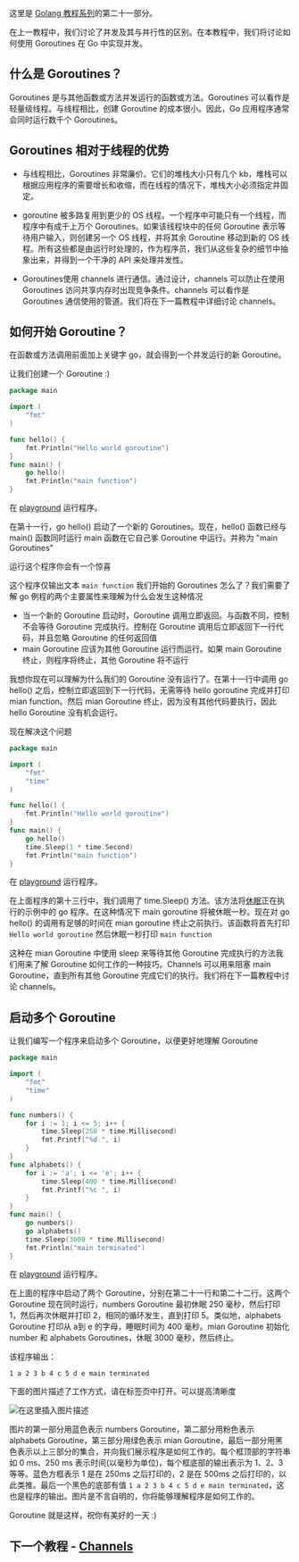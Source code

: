 这里是 [Golang 教程系列](https://github.com/LeaningGo/go-learn)的第二十一部分。

在上一教程中，我们讨论了并发及其与并行性的区别。在本教程中，我们将讨论如何使用 Goroutines 在 Go 中实现并发。

## 什么是 Goroutines？
Goroutines 是与其他函数或方法并发运行的函数或方法。Goroutines 可以看作是轻量级线程。与线程相比，创建 Goroutine 的成本很小。因此，Go 应用程序通常会同时运行数千个 Goroutines。

## Goroutines 相对于线程的优势

* 与线程相比，Goroutines 非常廉价。它们的堆栈大小只有几个 kb，堆栈可以根据应用程序的需要增长和收缩，而在线程的情况下，堆栈大小必须指定并固定。

* goroutine 被多路复用到更少的 OS 线程。一个程序中可能只有一个线程，而程序中有成千上万个 Goroutines。如果该线程块中的任何 Goroutine 表示等待用户输入，则创建另一个 OS 线程，并将其余 Goroutine 移动到新的 OS 线程。所有这些都是由运行时处理的，作为程序员，我们从这些复杂的细节中抽象出来，并得到一个干净的 API 来处理并发性。

* Goroutines使用 channels 进行通信。通过设计，channels 可以防止在使用 Goroutines 访问共享内存时出现竞争条件。channels 可以看作是 Goroutines 通信使用的管道。我们将在下一篇教程中详细讨论 channels。

## 如何开始 Goroutine？
在函数或方法调用前面加上关键字 go，就会得到一个并发运行的新 Goroutine。

让我们创建一个 Goroutine :)

```go
package main

import (  
    "fmt"
)

func hello() {  
    fmt.Println("Hello world goroutine")
}
func main() {  
    go hello()
    fmt.Println("main function")
}
```
在 [playground](https://play.golang.org/p/zC78_fc1Hn) 运行程序。

在第十一行，go hello() 启动了一个新的 Goroutines。现在，hello() 函数已经与 main() 函数同时运行 main 函数在它自己爹 Goroutine 中运行。并称为 "main Goroutines"

运行这个程序你会有一个惊喜

这个程序仅输出文本 `main function` 我们开始的 Goroutines 怎么了？我们需要了解 go 例程的两个主要属性来理解为什么会发生这种情况

* 当一个新的 Goroutine 启动时，Goroutine 调用立即返回。与函数不同，控制不会等待 Goroutine 完成执行。控制在 Goroutine 调用后立即返回下一行代码，并且忽略 Goroutine 的任何返回值
* main Goroutine 应该为其他 Goroutine 运行而运行。如果 main Goroutine 终止，则程序将终止，其他 Goroutine 将不运行

我想你现在可以理解为什么我们的 Goroutine 没有运行了。在第十一行中调用 go hello() 之后，控制立即返回到下一行代码，无需等待 hello goroutine 完成并打印 mian function。然后 mian Goroutine 终止，因为没有其他代码要执行，因此 hello Goroutine 没有机会运行。

现在解决这个问题
```go
package main

import (  
    "fmt"
    "time"
)

func hello() {  
    fmt.Println("Hello world goroutine")
}
func main() {  
    go hello()
    time.Sleep(1 * time.Second)
    fmt.Println("main function")
}
```
在 [playground](https://play.golang.org/p/U9ZZuSql8-) 运行程序。

在上面程序的第十三行中，我们调用了 time.Sleep() 方法。该方法将[休眠](https://golang.org/pkg/time/#Sleep)正在执行的示例中的 go 程序。在这种情况下 main goroutine 将被休眠一秒。现在对 go hello() 的调用有足够的时间在 mian goroutine 终止之前执行。该函数将首先打印 `Hello world goroutine` 然后休眠一秒打印 `main function`

这种在 mian Goroutine 中使用 sleep 来等待其他 Goroutine 完成执行的方法我们用来了解 Goroutine 如何工作的一种技巧。Channels 可以用来阻塞 main Goroutine，直到所有其他 Goroutine 完成它们的执行。我们将在下一篇教程中讨论 channels。

## 启动多个 Goroutine
让我们编写一个程序来启动多个 Goroutine，以便更好地理解 Goroutine

```go
package main

import (  
    "fmt"
    "time"
)

func numbers() {  
    for i := 1; i <= 5; i++ {
        time.Sleep(250 * time.Millisecond)
        fmt.Printf("%d ", i)
    }
}
func alphabets() {  
    for i := 'a'; i <= 'e'; i++ {
        time.Sleep(400 * time.Millisecond)
        fmt.Printf("%c ", i)
    }
}
func main() {  
    go numbers()
    go alphabets()
    time.Sleep(3000 * time.Millisecond)
    fmt.Println("main terminated")
}
```
在 [playground](https://play.golang.org/p/oltn5nw0w3) 运行程序。

在上面的程序中启动了两个 Goroutine，分别在第二十一行和第二十二行。这两个 Goroutine 现在同时运行，numbers Goroutine 最初休眠 250 毫秒，然后打印 1，然后再次休眠并打印 2，相同的循环发生，直到打印 5。类似地，alphabets Goroutine 打印从 a到 e 的字母，睡眠时间为 400 毫秒。mian Goroutine 初始化 number 和 alphabets Goroutines，休眠 3000 毫秒，然后终止。

该程序输出：
```
1 a 2 3 b 4 c 5 d e main terminated  
```

下面的图片描述了工作方式，请在标签页中打开。可以提高清晰度

![在这里插入图片描述](https://img-blog.csdnimg.cn/20191106153454115.png?x-oss-process=image/watermark,type_ZmFuZ3poZW5naGVpdGk,shadow_10,text_aHR0cHM6Ly9ibG9nLmNzZG4ubmV0L2Jhb2Jhb3hpYW5udg==,size_16,color_FFFFFF,t_70)

图片的第一部分用蓝色表示 numbers Goroutine，第二部分用粉色表示 alphabets Goroutine，第三部分用绿色表示 mian Goroutine，最后一部分用黑色表示以上三部分的集合，并向我们展示程序是如何工作的。每个框顶部的字符串如 0 ms、250 ms 表示时间(以毫秒为单位)，每个框底部的输出表示为 1、2、3 等等。蓝色方框表示 1 是在 250ms 之后打印的，2 是在 500ms 之后打印的，以此类推。最后一个黑色的底部有值 `1 a 2 3 b 4 c 5 d e main terminated`，这也是程序的输出。图片是不言自明的，你将能够理解程序是如何工作的。

Goroutine 就是这样，祝你有美好的一天 :)

## 下一个教程 - [Channels](channels.md)
